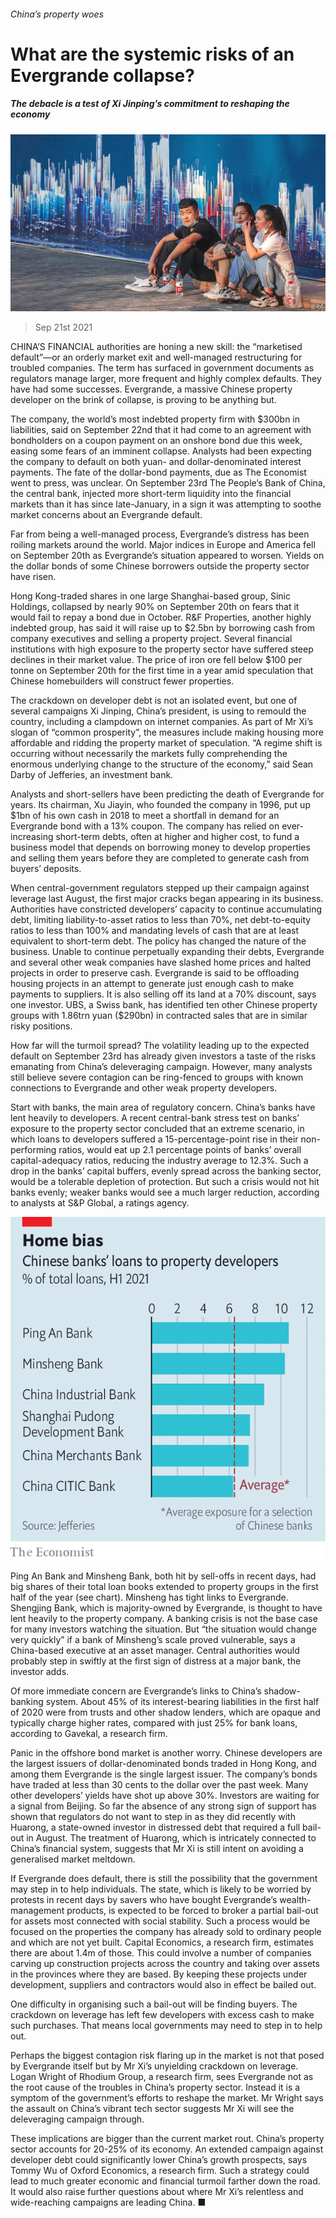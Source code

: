 ###### China’s property woes

# What are the systemic risks of an Evergrande collapse? 

##### The debacle is a test of Xi Jinping’s commitment to reshaping the economy 

![image](images/20210925_fnp001.jpg) 

> Sep 21st 2021 

CHINA’S FINANCIAL authorities are honing a new skill: the “marketised default”—or an orderly market exit and well-managed restructuring for troubled companies. The term has surfaced in government documents as regulators manage larger, more frequent and highly complex defaults. They have had some successes. Evergrande, a massive Chinese property developer on the brink of collapse, is proving to be anything but.

The company, the world’s most indebted property firm with $300bn in liabilities, said on September 22nd that it had come to an agreement with bondholders on a coupon payment on an onshore bond due this week, easing some fears of an imminent collapse. Analysts had been expecting the company to default on both yuan- and dollar-denominated interest payments. The fate of the dollar-bond payments, due as The Economist went to press, was unclear. On September 23rd The People’s Bank of China, the central bank, injected more short-term liquidity into the financial markets than it has since late-January, in a sign it was attempting to soothe market concerns about an Evergrande default.


Far from being a well-managed process, Evergrande’s distress has been roiling markets around the world. Major indices in Europe and America fell on September 20th as Evergrande’s situation appeared to worsen. Yields on the dollar bonds of some Chinese borrowers outside the property sector have risen.

Hong Kong-traded shares in one large Shanghai-based group, Sinic Holdings, collapsed by nearly 90% on September 20th on fears that it would fail to repay a bond due in October. R&amp;F Properties, another highly indebted group, has said it will raise up to $2.5bn by borrowing cash from company executives and selling a property project. Several financial institutions with high exposure to the property sector have suffered steep declines in their market value. The price of iron ore fell below $100 per tonne on September 20th for the first time in a year amid speculation that Chinese homebuilders will construct fewer properties.


The crackdown on developer debt is not an isolated event, but one of several campaigns Xi Jinping, China’s president, is using to remould the country, including a clampdown on internet companies. As part of Mr Xi’s slogan of “common prosperity”, the measures include making housing more affordable and ridding the property market of speculation. “A regime shift is occurring without necessarily the markets fully comprehending the enormous underlying change to the structure of the economy,” said Sean Darby of Jefferies, an investment bank.

Analysts and short-sellers have been predicting the death of Evergrande for years. Its chairman, Xu Jiayin, who founded the company in 1996, put up $1bn of his own cash in 2018 to meet a shortfall in demand for an Evergrande bond with a 13% coupon. The company has relied on ever-increasing short-term debts, often at higher and higher cost, to fund a business model that depends on borrowing money to develop properties and selling them years before they are completed to generate cash from buyers’ deposits.

When central-government regulators stepped up their campaign against leverage last August, the first major cracks began appearing in its business. Authorities have constricted developers’ capacity to continue accumulating debt, limiting liability-to-asset ratios to less than 70%, net debt-to-equity ratios to less than 100% and mandating levels of cash that are at least equivalent to short-term debt. The policy has changed the nature of the business. Unable to continue perpetually expanding their debts, Evergrande and several other weak companies have slashed home prices and halted projects in order to preserve cash. Evergrande is said to be offloading housing projects in an attempt to generate just enough cash to make payments to suppliers. It is also selling off its land at a 70% discount, says one investor. UBS, a Swiss bank, has identified ten other Chinese property groups with 1.86trn yuan ($290bn) in contracted sales that are in similar risky positions.

How far will the turmoil spread? The volatility leading up to the expected default on September 23rd has already given investors a taste of the risks emanating from China’s deleveraging campaign. However, many analysts still believe severe contagion can be ring-fenced to groups with known connections to Evergrande and other weak property developers.

Start with banks, the main area of regulatory concern. China’s banks have lent heavily to developers. A recent central-bank stress test on banks’ exposure to the property sector concluded that an extreme scenario, in which loans to developers suffered a 15-percentage-point rise in their non-performing ratios, would eat up 2.1 percentage points of banks’ overall capital-adequacy ratios, reducing the industry average to 12.3%. Such a drop in the banks’ capital buffers, evenly spread across the banking sector, would be a tolerable depletion of protection. But such a crisis would not hit banks evenly; weaker banks would see a much larger reduction, according to analysts at S&amp;P Global, a ratings agency.

![image](images/20210925_fnc413.png) 


Ping An Bank and Minsheng Bank, both hit by sell-offs in recent days, had big shares of their total loan books extended to property groups in the first half of the year (see chart). Minsheng has tight links to Evergrande. Shengjing Bank, which is majority-owned by Evergrande, is thought to have lent heavily to the property company. A banking crisis is not the base case for many investors watching the situation. But “the situation would change very quickly” if a bank of Minsheng’s scale proved vulnerable, says a China-based executive at an asset manager. Central authorities would probably step in swiftly at the first sign of distress at a major bank, the investor adds.

Of more immediate concern are Evergrande’s links to China’s shadow-banking system. About 45% of its interest-bearing liabilities in the first half of 2020 were from trusts and other shadow lenders, which are opaque and typically charge higher rates, compared with just 25% for bank loans, according to Gavekal, a research firm.

Panic in the offshore bond market is another worry. Chinese developers are the largest issuers of dollar-denominated bonds traded in Hong Kong, and among them Evergrande is the single largest issuer. The company’s bonds have traded at less than 30 cents to the dollar over the past week. Many other developers’ yields have shot up above 30%. Investors are waiting for a signal from Beijing. So far the absence of any strong sign of support has shown that regulators do not want to step in as they did recently with Huarong, a state-owned investor in distressed debt that required a full bail-out in August. The treatment of Huarong, which is intricately connected to China’s financial system, suggests that Mr Xi is still intent on avoiding a generalised market meltdown.

If Evergrande does default, there is still the possibility that the government may step in to help individuals. The state, which is likely to be worried by protests in recent days by savers who have bought Evergrande’s wealth-management products, is expected to be forced to broker a partial bail-out for assets most connected with social stability. Such a process would be focused on the properties the company has already sold to ordinary people and which are not yet built. Capital Economics, a research firm, estimates there are about 1.4m of those. This could involve a number of companies carving up construction projects across the country and taking over assets in the provinces where they are based. By keeping these projects under development, suppliers and contractors would also in effect be bailed out.

One difficulty in organising such a bail-out will be finding buyers. The crackdown on leverage has left few developers with excess cash to make such purchases. That means local governments may need to step in to help out.

Perhaps the biggest contagion risk flaring up in the market is not that posed by Evergrande itself but by Mr Xi’s unyielding crackdown on leverage. Logan Wright of Rhodium Group, a research firm, sees Evergrande not as the root cause of the troubles in China’s property sector. Instead it is a symptom of the government’s efforts to reshape the market. Mr Wright says the assault on China’s vibrant tech sector suggests Mr Xi will see the deleveraging campaign through.

These implications are bigger than the current market rout. China’s property sector accounts for 20-25% of its economy. An extended campaign against developer debt could significantly lower China’s growth prospects, says Tommy Wu of Oxford Economics, a research firm. Such a strategy could lead to much greater economic and financial turmoil farther down the road. It would also raise further questions about where Mr Xi’s relentless and wide-reaching campaigns are leading China. ■


